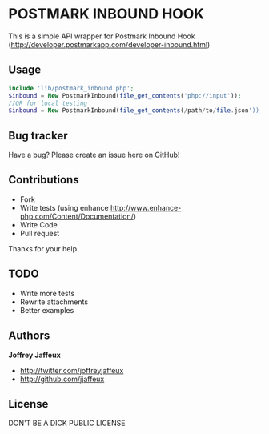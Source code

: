 POSTMARK INBOUND HOOK
=====================

This is a simple API wrapper for Postmark Inbound Hook (http://developer.postmarkapp.com/developer-inbound.html)


Usage
-----

``` php
include 'lib/postmark_inbound.php';
$inbound = New PostmarkInbound(file_get_contents('php://input'));
//OR for local testing
$inbound = New PostmarkInbound(file_get_contents(/path/to/file.json'));
``` 

Bug tracker
-----------

Have a bug? Please create an issue here on GitHub!


Contributions
-------------

* Fork
* Write tests (using enhance http://www.enhance-php.com/Content/Documentation/)
* Write Code
* Pull request

Thanks for your help.


TODO
----

* Write more tests
* Rewrite attachments
* Better examples


Authors
-------

**Joffrey Jaffeux**

+ http://twitter.com/joffreyjaffeux
+ http://github.com/jjaffeux

License
---------------------

DON'T BE A DICK PUBLIC LICENSE